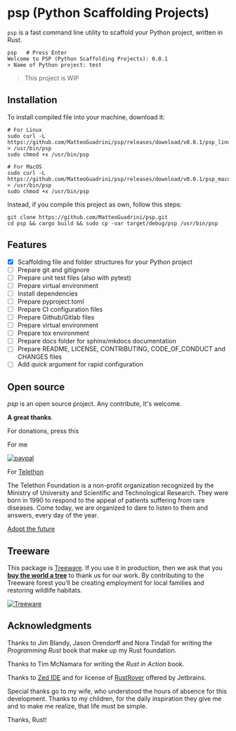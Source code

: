 # **psp** (Python Scaffolding Projects)

`psp` is a fast command line utility to scaffold your Python project, written in Rust.

```console
psp   # Press Enter
Welcome to PSP (Python Scaffolding Projects): 0.0.1
> Name of Python project: test
```

> This project is WIP

## Installation

To install compiled file into your machine, download it:

```console
# For Linux
sudo curl -L https://github.com/MatteoGuadrini/psp/releases/download/v0.0.1/psp_linux > /usr/bin/psp
sudo chmod +x /usr/bin/psp

# For MacOS
sudo curl -L https://github.com/MatteoGuadrini/psp/releases/download/v0.0.1/psp_macos > /usr/bin/psp
sudo chmod +x /usr/bin/psp
```

Instead, if you compile this project as own, follow this steps:

```console
git clone https://github.com/MatteoGuadrini/psp.git
cd psp && cargo build && sudo cp -var target/debug/psp /usr/bin/psp
```

## Features

- [x] Scaffolding file and folder structures for your Python project
- [ ] Prepare git and gitignore
- [ ] Prepare unit test files (also with pytest)
- [ ] Prepare virtual environment
- [ ] Install dependencies
- [ ] Prepare pyproject.toml
- [ ] Prepare CI configuration files
- [ ] Prepare Github/Gitlab files
- [ ] Prepare virtual environment
- [ ] Prepare tox environment
- [ ] Prepare docs folder for sphinx/mkdocs documentation
- [ ] Prepare README, LICENSE, CONTRIBUTING, CODE_OF_CONDUCT and CHANGES files
- [ ] Add _quick_ argument for rapid configuration

## Open source
_psp_ is an open source project. Any contribute, It's welcome.

**A great thanks**.

For donations, press this

For me

[![paypal](https://www.paypalobjects.com/en_US/i/btn/btn_donateCC_LG.gif)](https://www.paypal.me/guos)

For [Telethon](http://www.telethon.it/)

The Telethon Foundation is a non-profit organization recognized by the Ministry of University and Scientific and Technological Research.
They were born in 1990 to respond to the appeal of patients suffering from rare diseases.
Come today, we are organized to dare to listen to them and answers, every day of the year.

[Adopt the future](https://www.ioadottoilfuturo.it/)


## Treeware

This package is [Treeware](https://treeware.earth). If you use it in production,
then we ask that you [**buy the world a tree**](https://plant.treeware.earth/matteoguadrini/mkpl) to thank us for our work.
By contributing to the Treeware forest you’ll be creating employment for local families and restoring wildlife habitats.

[![Treeware](https://img.shields.io/badge/dynamic/json?color=brightgreen&label=Treeware&query=%24.total&url=https%3A%2F%2Fpublic.offset.earth%2Fusers%2Ftreeware%2Ftrees)](https://treeware.earth)


## Acknowledgments

Thanks to Jim Blandy, Jason Orendorff and Nora Tindall for writing the  _Programming Rust_ book that make up my Rust foundation.

Thanks to Tim McNamara for writing the _Rust in Action_ book.

Thanks to [Zed IDE](https://zed.dev/) and for license of [RustRover](https://www.jetbrains.com/rust/) offered by Jetbrains.

Special thanks go to my wife, who understood the hours of absence for this development.
Thanks to my children, for the daily inspiration they give me and to make me realize, that life must be simple.

Thanks, Rust!
